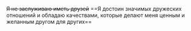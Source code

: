 ~~Я не заслуживаю иметь друзей~~
==Я достоин значимых дружеских отношений и обладаю качествами, которые делают меня ценным и желанным другом для других==
